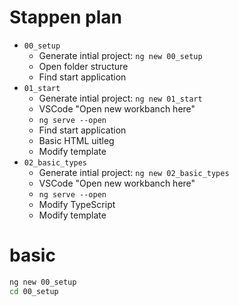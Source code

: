 # Stappen plan

- `00_setup`
  - Generate intial project: `ng new 00_setup`
  - Open folder structure
  - Find start application
- `01_start`
  - Generate intial project: `ng new 01_start`
  - VSCode "Open new workbanch here"
  - `ng serve --open`
  - Find start application
  - Basic HTML uitleg
  - Modify template
- `02_basic_types`
  - Generate intial project: `ng new 02_basic_types`
  - VSCode "Open new workbanch here"
  - `ng serve --open`
  - Modify TypeScript
  - Modify template

# basic

```bash
ng new 00_setup
cd 00_setup
```
